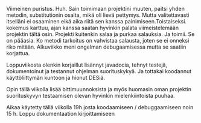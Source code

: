 Viimeinen puristus. Huh. Sain toimimaan projektini muuten, paitsi yhden metodin, substitutionin osalta, mikä oli lievä pettymys.
Mutta valitettavasti itselläni ei osaaminen eikä aika riitä sen kanssa painimiseen.Toistaiseksi. kokemus karttuu, ajan kanssa saatan hyvinkin palata viimeistelemään projektin tältä osin.
Projekti kuitenkin salaa ja purkaa salauksia.
Ja toimii. Se on pääasia. Ko metodi tarkoitus on vahvistaa salausta, joten se ei onneksi riko mitään.
Alkuviikko meni ongelman debugaamisessa mutta se saatiin korjattua. 

Loppuviikosta olenkin korjaillut lisännyt javadocia, tehnyt testejä, dokumentoinut ja testannut ohjelman suorituskykyä.
Ja tottakai koodannut käyttöliittymän kuntoon ja hionut DESiä. 

Opin tällä viikolla lisää bittimuunnoksista ja myös huomasin oman projektin suorituskyvyn testaamisen olevan hyvinkin mielenkiintoista puuhaa.


Aikaa käytetty tällä viikolla 19h josta koodaamiseen / debuggaamiseen noin 15 h. Loppu dokumentaation kirjoittamiseen
